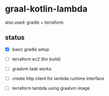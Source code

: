 # graal-kotlin-lambda
also used: gradle + terraform

## status
- [x] basic gradle setup
- [ ] terraform ec2 (for build)
- [ ] graalvm task works
- [ ] create http client for lambda runtime interface
- [ ] terraform lambda using graalvm image


